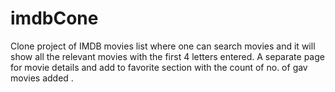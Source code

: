 # imdbCone
Clone project of IMDB movies list where one can search movies and it will show all the relevant movies with the first 4 letters entered. A separate page for movie details and add to favorite section with the count of no. of gav movies added .
